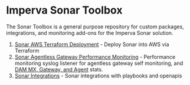 # Imperva Sonar Toolbox

The Sonar Toolbox is a general purpose repository for custom packages, integrations, and monitoring add-ons for the Imperva Sonar solution.  

1. [Sonar AWS Terraform Deployment](https://github.com/imperva/sonar-toolbox/tree/master/terraform) - Deploy Sonar into AWS via Terraform 
1. [Sonar Agentless Gateway Performance Monitoring](https://github.com/imperva/sonar-toolbox/tree/master/performance-monitoring/agentless_gateway) - Performance monitoring syslog listener for agentless gateway self monitoring, and [DAM MX, Gateway, and Agent](https://github.com/imperva/mx-toolbox/tree/master/performance-monitoring) stats. 
1. [Sonar Integrations](https://github.com/imperva/sonar-toolbox/tree/master/integrations) - Sonar integrations with playbooks and openapis
